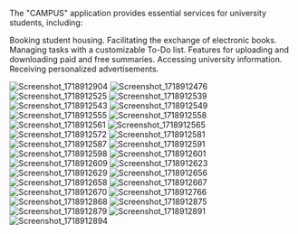 The "CAMPUS" application provides essential services for university students, including:

Booking student housing.
Facilitating the exchange of electronic books.
Managing tasks with a customizable To-Do list.
Features for uploading and downloading paid and free summaries.
Accessing university information.
Receiving personalized advertisements.

![Screenshot_1718912904](https://github.com/AbdelhafezSalameh/your-Path/assets/96789467/95c51a6b-3240-4d14-9bd7-981fd02115bf)
![Screenshot_1718912476](https://github.com/AbdelhafezSalameh/your-Path/assets/96789467/f96a45c5-f9a6-48de-aec7-e89dbbef64d5)
![Screenshot_1718912525](https://github.com/AbdelhafezSalameh/your-Path/assets/96789467/37634896-9368-4ae3-a664-f9f814a7ae64)
![Screenshot_1718912539](https://github.com/AbdelhafezSalameh/your-Path/assets/96789467/09f2557d-a5c6-4a48-84a0-177ff85dd9be)
![Screenshot_1718912543](https://github.com/AbdelhafezSalameh/your-Path/assets/96789467/f9a87106-e69e-4e61-85c6-dd84f1871c89)
![Screenshot_1718912549](https://github.com/AbdelhafezSalameh/your-Path/assets/96789467/d4a19b5e-1a68-409d-aab9-b6c63b1699b9)
![Screenshot_1718912555](https://github.com/AbdelhafezSalameh/your-Path/assets/96789467/39922bc8-951d-48f0-a6e9-33d641e5fe77)
![Screenshot_1718912558](https://github.com/AbdelhafezSalameh/your-Path/assets/96789467/13e17c8d-5b22-475f-9f96-fc072d0f3773)
![Screenshot_1718912561](https://github.com/AbdelhafezSalameh/your-Path/assets/96789467/b6e3ff82-3297-48e7-b9b6-fccbdea5d3d5)
![Screenshot_1718912565](https://github.com/AbdelhafezSalameh/your-Path/assets/96789467/ad3ae066-6966-4dea-be3d-d0b3edd601ca)
![Screenshot_1718912572](https://github.com/AbdelhafezSalameh/your-Path/assets/96789467/f9debd90-1e84-4e59-9223-f36ee15e8665)
![Screenshot_1718912581](https://github.com/AbdelhafezSalameh/your-Path/assets/96789467/23d28974-cffa-447d-a3ac-acb8c4ab6e7c)
![Screenshot_1718912587](https://github.com/AbdelhafezSalameh/your-Path/assets/96789467/f437ac44-d73f-4c14-9a81-56af7187f309)
![Screenshot_1718912591](https://github.com/AbdelhafezSalameh/your-Path/assets/96789467/006810a3-b25a-4aef-97b1-e5fd0bde2a73)
![Screenshot_1718912598](https://github.com/AbdelhafezSalameh/your-Path/assets/96789467/b9beffc6-8f1e-46f7-9d44-cd1eb6fecce5)
![Screenshot_1718912601](https://github.com/AbdelhafezSalameh/your-Path/assets/96789467/74f75811-d6d2-4ece-9f18-5159fa700d40)
![Screenshot_1718912609](https://github.com/AbdelhafezSalameh/your-Path/assets/96789467/c16a1ceb-bbb7-4ee9-a1e4-f55517b4e9b0)
![Screenshot_1718912623](https://github.com/AbdelhafezSalameh/your-Path/assets/96789467/5f0da5ce-550f-40d5-9eeb-8412dad8861a)
![Screenshot_1718912629](https://github.com/AbdelhafezSalameh/your-Path/assets/96789467/ba7a3695-c61d-4337-9699-1fe34805eff6)
![Screenshot_1718912656](https://github.com/AbdelhafezSalameh/your-Path/assets/96789467/d3a76035-1b6b-4d68-853e-c1b8aa0f6042)
![Screenshot_1718912658](https://github.com/AbdelhafezSalameh/your-Path/assets/96789467/4a239691-de2a-4cf3-bf85-2bfd3e8cfdd7)
![Screenshot_1718912667](https://github.com/AbdelhafezSalameh/your-Path/assets/96789467/3e55edb9-4423-4291-a91c-fe5c08164b38)
![Screenshot_1718912670](https://github.com/AbdelhafezSalameh/your-Path/assets/96789467/082fcc92-4b91-4ba1-ac13-9cc5f43cf5d3)
![Screenshot_1718912766](https://github.com/AbdelhafezSalameh/your-Path/assets/96789467/f04b1c3d-dc06-4d63-8abb-c06afd017265)
![Screenshot_1718912868](https://github.com/AbdelhafezSalameh/your-Path/assets/96789467/db80cd66-359c-473e-96d1-08df58cfaaef)
![Screenshot_1718912875](https://github.com/AbdelhafezSalameh/your-Path/assets/96789467/c25c8462-0e7a-4c25-a53b-e98d81fbbabb)
![Screenshot_1718912879](https://github.com/AbdelhafezSalameh/your-Path/assets/96789467/dc774700-df98-4b23-99dd-f13a1b1d15f6)
![Screenshot_1718912891](https://github.com/AbdelhafezSalameh/your-Path/assets/96789467/a3f7ae9e-c0d0-4aaa-a9f3-29b56544021f)
![Screenshot_1718912894](https://github.com/AbdelhafezSalameh/your-Path/assets/96789467/d40ace90-304a-4465-b046-aada0878a894)
